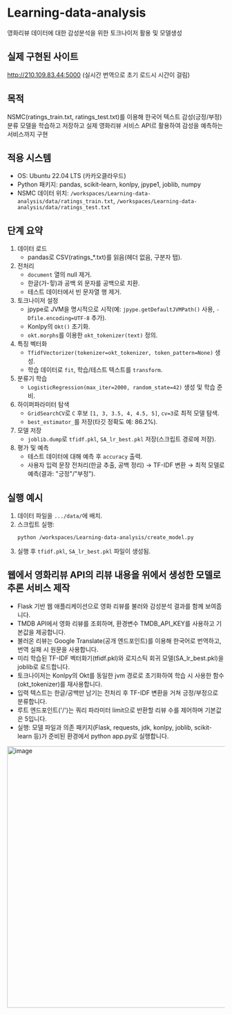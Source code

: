 # Learning-data-analysis
영화리뷰 데이터에 대한 감성분석을 위한 토크나이저 활용 및 모델생성  

## 실제 구현된 사이트
http://210.109.83.44:5000 (실시간 번역으로 초기 로드시 시간이 걸림)

## 목적
NSMC(ratings_train.txt, ratings_test.txt)를 이용해 한국어 텍스트 감성(긍정/부정) 분류 모델을 학습하고 저장하고 실제 영화리뷰 서비스 API르 활용하여 감성을 예측하는 서비스까지 구현

## 적용 시스템
- OS: Ubuntu 22.04 LTS (카카오클라우드)
- Python 패키지: pandas, scikit-learn, konlpy, jpype1, joblib, numpy
- NSMC 데이터 위치: `/workspaces/Learning-data-analysis/data/ratings_train.txt`, `/workspaces/Learning-data-analysis/data/ratings_test.txt`

## 단계 요약
1. 데이터 로드
   - pandas로 CSV(ratings_*.txt)를 읽음(헤더 없음, 구분자 탭).
2. 전처리
   - `document` 열의 null 제거.
   - 한글(가-힣)과 공백 외 문자를 공백으로 치환.
   - 테스트 데이터에서 빈 문자열 행 제거.
3. 토크나이저 설정
   - jpype로 JVM을 명시적으로 시작(예: `jpype.getDefaultJVMPath()` 사용, `-Dfile.encoding=UTF-8` 추가).
   - Konlpy의 `Okt()` 초기화.
   - `okt.morphs`를 이용한 `okt_tokenizer(text)` 정의.
4. 특징 벡터화
   - `TfidfVectorizer(tokenizer=okt_tokenizer, token_pattern=None)` 생성.
   - 학습 데이터로 `fit`, 학습/테스트 텍스트를 `transform`.
5. 분류기 학습
   - `LogisticRegression(max_iter=2000, random_state=42)` 생성 및 학습 준비.
6. 하이퍼파라미터 탐색
   - `GridSearchCV`로 `C` 후보 `[1, 3, 3.5, 4, 4.5, 5]`, `cv=3`로 최적 모델 탐색.
   - `best_estimator_`를 저장(타깃 정확도 예: 86.2%).
7. 모델 저장
   - `joblib.dump`로 `tfidf.pkl`, `SA_lr_best.pkl` 저장(스크립트 경로에 저장).
8. 평가 및 예측
   - 테스트 데이터에 대해 예측 후 `accuracy` 출력.
   - 사용자 입력 문장 전처리(한글 추출, 공백 정리) → TF-IDF 변환 → 최적 모델로 예측(결과: "긍정"/"부정").

## 실행 예시
1. 데이터 파일을 `.../data/`에 배치.
2. 스크립트 실행:
   ```
   python /workspaces/Learning-data-analysis/create_model.py
   ```
3. 실행 후 `tfidf.pkl`, `SA_lr_best.pkl` 파일이 생성됨.

## 웹에서 영화리뷰 API의 리뷰 내용을 위에서 생성한 모델로 추론 서비스 제작

- Flask 기반 웹 애플리케이션으로 영화 리뷰를 불러와 감성분석 결과를 함께 보여줍니다.
- TMDB API에서 영화 리뷰를 조회하며, 환경변수 TMDB_API_KEY를 사용하고 기본값을 제공합니다.
- 불러온 리뷰는 Google Translate(공개 엔드포인트)를 이용해 한국어로 번역하고, 번역 실패 시 원문을 사용합니다.
- 미리 학습된 TF-IDF 벡터화기(tfidf.pkl)와 로지스틱 회귀 모델(SA_lr_best.pkl)을 joblib로 로드합니다.
- 토크나이저는 Konlpy의 Okt를 동일한 jvm 경로로 초기화하여 학습 시 사용한 함수(okt_tokenizer)를 재사용합니다.
- 입력 텍스트는 한글/공백만 남기는 전처리 후 TF-IDF 변환을 거쳐 긍정/부정으로 분류합니다.
- 루트 엔드포인트('/')는 쿼리 파라미터 limit으로 반환할 리뷰 수를 제어하며 기본값은 5입니다.
- 실행: 모델 파일과 의존 패키지(Flask, requests, jdk, konlpy, joblib, scikit-learn 등)가 준비된 환경에서 python app.py로 실행합니다.

<img width="858" height="604" alt="image" src="https://github.com/user-attachments/assets/3aaf13ba-e18f-49b5-b874-dafa0ddd77ae" />

